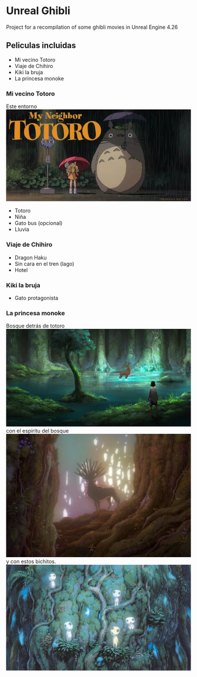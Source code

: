 # Unreal Ghibli
Project for a recompilation of some ghibli movies in Unreal Engine 4.26


## Peliculas incluidas

* Mi vecino Totoro
* Viaje de Chihiro
* Kiki la bruja
* La princesa monoke

### Mi vecino Totoro
Este entorno
![](imagesReadme/TotoroPortada.webp)

- Totoro
- Niña
- Gato bus (opcional)
- Lluvia

### Viaje de Chihiro
- Dragon Haku
- Sin cara en el tren (lago)
- Hotel 

### Kiki la bruja
- Gato protagonista

### La princesa monoke
Bosque detrás de totoro
![](imagesReadme/monoke.jpg)
con el espiritu del bosque
![](imagesReadme/forestSpirit.jpg)
y con estos bichitos.
![](imagesReadme/bichs.jpg)

